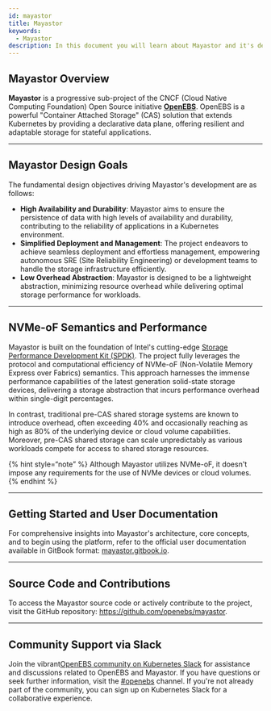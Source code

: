 ```yaml
---
id: mayastor
title: Mayastor
keywords: 
  - Mayastor
description: In this document you will learn about Mayastor and it's design goals.
---
```


## Mayastor Overview 

**Mayastor** is a progressive sub-project of the CNCF (Cloud Native Computing Foundation) Open Source initiative [**OpenEBS**](https://openebs.io/). OpenEBS is a powerful "Container Attached Storage" (CAS) solution that extends Kubernetes by providing a declarative data plane, offering resilient and adaptable storage for stateful applications.

----

## Mayastor Design Goals

The fundamental design objectives driving Mayastor's development are as follows:

- **High Availability and Durability**: Mayastor aims to ensure the persistence of data with high levels of availability and durability, contributing to the reliability of applications in a Kubernetes environment.
- **Simplified Deployment and Management**: The project endeavors to achieve seamless deployment and effortless management, empowering autonomous SRE (Site Reliability Engineering) or development teams to handle the storage infrastructure efficiently.
- **Low Overhead Abstraction**: Mayastor is designed to be a lightweight abstraction, minimizing resource overhead while delivering optimal storage performance for workloads.

---

## NVMe-oF Semantics and Performance

Mayastor is built on the foundation of Intel's cutting-edge [Storage Performance Development Kit (SPDK)](https://spdk.io/). The project fully leverages the protocol and computational efficiency of NVMe-oF (Non-Volatile Memory Express over Fabrics) semantics. This approach harnesses the immense performance capabilities of the latest generation solid-state storage devices, delivering a storage abstraction that incurs performance overhead within single-digit percentages.

In contrast, traditional pre-CAS shared storage systems are known to introduce overhead, often exceeding 40% and occasionally reaching as high as 80% of the underlying device or cloud volume capabilities. Moreover, pre-CAS shared storage can scale unpredictably as various workloads compete for access to shared storage resources.

{% hint style=“note” %}
Although Mayastor utilizes NVMe-oF, it doesn't impose any requirements for the use of NVMe devices or cloud volumes.
{% endhint %}

---

## Getting Started and User Documentation

For comprehensive insights into Mayastor's architecture, core concepts, and to begin using the platform, refer to the official user documentation available in GitBook format: [mayastor.gitbook.io](https://mayastor.gitbook.io/).

----

## Source Code and Contributions

To access the Mayastor source code or actively contribute to the project, visit the GitHub repository:  https://github.com/openebs/mayastor.

---

## Community Support via Slack

Join the vibrant[OpenEBS community on Kubernetes Slack](https://kubernetes.slack.com) for assistance and discussions related to OpenEBS and Mayastor. If you have questions or seek further information, visit the [#openebs](https://kubernetes.slack.com/messages/openebs/) channel. If you're not already part of the community, you can sign up on Kubernetes Slack for a collaborative experience.

